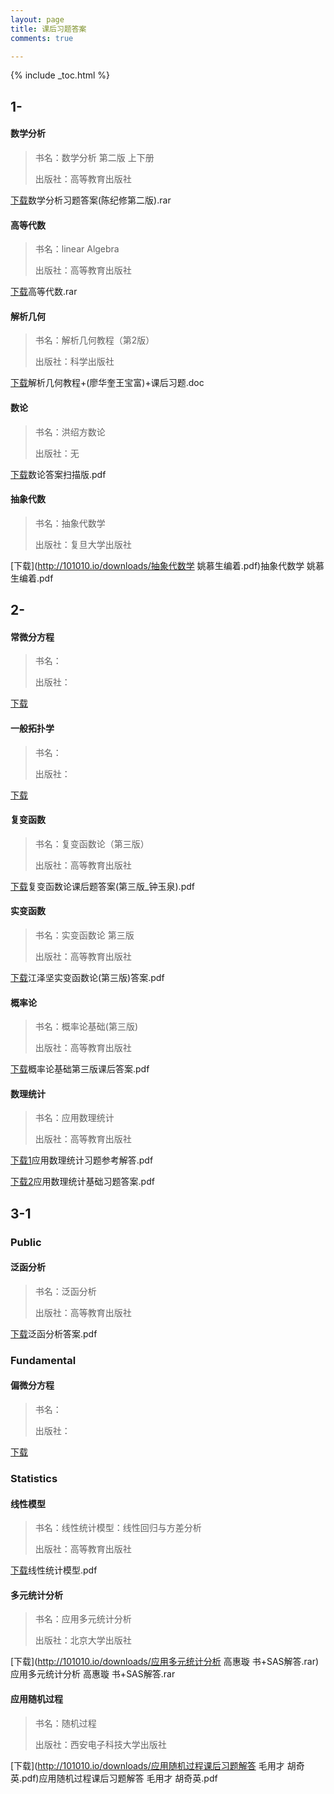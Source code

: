 ```yaml
---
layout: page
title: 课后习题答案
comments: true

---
```


{% include _toc.html %}

## 1-

#### 数学分析

> 书名：数学分析 第二版 上下册
> 
> 出版社：高等教育出版社
  
[下载](http://101010.io/downloads/数学分析习题答案(陈纪修第二版).rar)数学分析习题答案(陈纪修第二版).rar

#### 高等代数

> 书名：linear Algebra
> 
> 出版社：高等教育出版社
  
[下载](http://101010.io/downloads/高等代数.rar)高等代数.rar

#### 解析几何

> 书名：解析几何教程（第2版）
> 
> 出版社：科学出版社
  
[下载](http://101010.io/downloads/解析几何教程+(廖华奎王宝富)+课后习题.doc)解析几何教程+(廖华奎王宝富)+课后习题.doc

#### 数论

> 书名：洪绍方数论
> 
> 出版社：无
  
[下载](http://101010.io/downloads/数论答案扫描版.pdf)数论答案扫描版.pdf

#### 抽象代数

> 书名：抽象代数学
> 
> 出版社：复旦大学出版社
  
[下载](http://101010.io/downloads/抽象代数学 姚慕生编着.pdf)抽象代数学 姚慕生编着.pdf

## 2-

#### 常微分方程

> 书名：
> 
> 出版社：
  
[下载](http://101010.io/downloads/)

#### 一般拓扑学

> 书名：
> 
> 出版社：
  
[下载](http://101010.io/downloads/)

#### 复变函数

> 书名：复变函数论（第三版）
> 
> 出版社：高等教育出版社
  
[下载](http://101010.io/downloads/复变函数论课后题答案(第三版_钟玉泉).pdf)复变函数论课后题答案(第三版_钟玉泉).pdf
 

#### 实变函数

> 书名：实变函数论 第三版
> 
> 出版社：高等教育出版社
  
[下载](http://101010.io/downloads/江泽坚实变函数论(第三版)答案.pdf)江泽坚实变函数论(第三版)答案.pdf

#### 概率论

> 书名：概率论基础(第三版) 
> 
> 出版社：高等教育出版社
  
[下载](http://101010.io/downloads/概率论基础第三版课后答案.pdf)概率论基础第三版课后答案.pdf

#### 数理统计

> 书名：应用数理统计
> 
> 出版社：高等教育出版社

  
[下载1](http://101010.io/downloads/应用数理统计习题参考解答.pdf)应用数理统计习题参考解答.pdf


[下载2](http://101010.io/downloads/应用数理统计基础习题答案.pdf)应用数理统计基础习题答案.pdf

## 3-1

### Public

#### 泛函分析

> 书名：泛函分析
> 
> 出版社：高等教育出版社
  
[下载](http://101010.io/downloads/泛函分析答案.pdf)泛函分析答案.pdf

### Fundamental

#### 偏微分方程

> 书名：
> 
> 出版社：
  
[下载](http://101010.io/downloads/)

### Statistics

#### 线性模型

> 书名：线性统计模型：线性回归与方差分析
> 
> 出版社：高等教育出版社
  
[下载](http://101010.io/downloads/线性统计模型.pdf)线性统计模型.pdf
 
#### 多元统计分析

> 书名：应用多元统计分析
> 
> 出版社：北京大学出版社
  
[下载](http://101010.io/downloads/应用多元统计分析 高惠璇 书+SAS解答.rar)应用多元统计分析 高惠璇 书+SAS解答.rar

#### 应用随机过程

> 书名：随机过程
> 
> 出版社：西安电子科技大学出版社
  
[下载](http://101010.io/downloads/应用随机过程课后习题解答 毛用才 胡奇英.pdf)应用随机过程课后习题解答 毛用才 胡奇英.pdf
 
 
